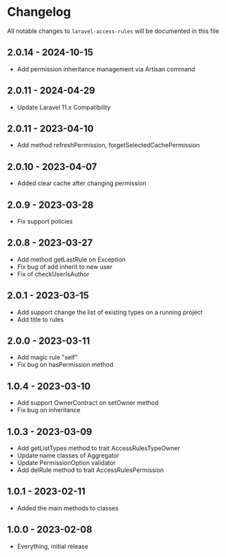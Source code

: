 # Changelog

All notable changes to `laravel-access-rules` will be documented in this file

## 2.0.14 - 2024-10-15

- Add permission inheritance management via Artisan command

## 2.0.11 - 2024-04-29

- Update Laravel 11.x Compatibility

## 2.0.11 - 2023-04-10

- Add method refreshPermission, forgetSelectedCachePermission

## 2.0.10 - 2023-04-07

- Added clear cache after changing permission

## 2.0.9 - 2023-03-28

- Fix support policies

## 2.0.8 - 2023-03-27

- Add method getLastRule on Exception
- Fix bug of add inherit to new user
- Fix of checkUserIsAuthor

## 2.0.1 - 2023-03-15

- Add support change the list of existing types on a running project
- Add title to rules

## 2.0.0 - 2023-03-11

- Add magic rule "self"
- Fix bug on hasPermission method

## 1.0.4 - 2023-03-10

- Add support OwnerContract on setOwner method
- Fix bug on inheritance

## 1.0.3 - 2023-03-09

- Add getListTypes method to trait AccessRulesTypeOwner
- Update name classes of Aggregator
- Update PermissionOption validator
- Add delRule method to trait AccessRulesPermission

## 1.0.1 - 2023-02-11

- Added the main methods to classes


## 1.0.0 - 2023-02-08

- Everything, initial release
